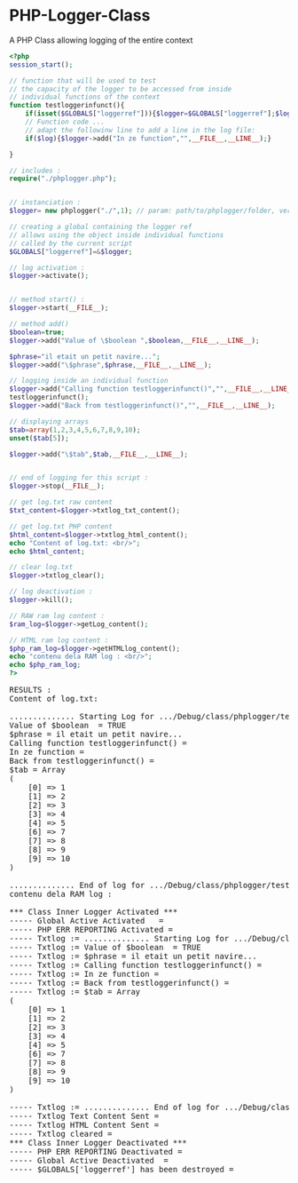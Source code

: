# PHP-Logger-Class
A PHP Class allowing logging of the entire context
```PHP
<?php
session_start();

// function that will be used to test
// the capacity of the logger to be accessed from inside
// individual functions of the context
function testloggerinfunct(){
	if(isset($GLOBALS["loggerref"])){$logger=$GLOBALS["loggerref"];$log=true;}else{$log=false;}
	// Function code ...
	// adapt the followinw line to add a line in the log file:
	if($log){$logger->add("In ze function","",__FILE__,__LINE__);}

}

// includes :
require("./phplogger.php");


// instanciation :
$logger= new phplogger("./",1); // param: path/to/phplogger/folder, verbosity level 1-3

// creating a global containing the logger ref
// allows using the object inside individual functions
// called by the current script
$GLOBALS["loggerref"]=&$logger;

// log activation :
$logger->activate();


// method start() :
$logger->start(__FILE__);

// method add()
$boolean=true;
$logger->add("Value of \$boolean ",$boolean,__FILE__,__LINE__);

$phrase="il etait un petit navire...";
$logger->add("\$phrase",$phrase,__FILE__,__LINE__);

// logging inside an individual function
$logger->add("Calling function testloggerinfunct()","",__FILE__,__LINE__);
testloggerinfunct();
$logger->add("Back from testloggerinfunct()","",__FILE__,__LINE__);

// displaying arrays
$tab=array(1,2,3,4,5,6,7,8,9,10);
unset($tab[5]);

$logger->add("\$tab",$tab,__FILE__,__LINE__);


// end of logging for this script :
$logger->stop(__FILE__);

// get log.txt raw content
$txt_content=$logger->txtlog_txt_content();

// get log.txt PHP content
$html_content=$logger->txtlog_html_content();
echo "Content of log.txt: <br/>";
echo $html_content;

// clear log.txt
$logger->txtlog_clear();

// log deactivation :
$logger->kill();

// RAW ram log content :
$ram_log=$logger->getLog_content();

// HTML ram log content :
$php_ram_log=$logger->getHTMLlog_content();
echo "contenu dela RAM log : <br/>";
echo $php_ram_log;
?>
```
<pre>
RESULTS :
Content of log.txt: 

.............. Starting Log for .../Debug/class/phplogger/test.php
Value of $boolean  = TRUE
$phrase = il etait un petit navire...
Calling function testloggerinfunct() = 
In ze function = 
Back from testloggerinfunct() = 
$tab = Array
(
    [0] => 1
    [1] => 2
    [2] => 3
    [3] => 4
    [4] => 5
    [6] => 7
    [7] => 8
    [8] => 9
    [9] => 10
)

.............. End of log for .../Debug/class/phplogger/test.php
contenu dela RAM log : 

*** Class Inner Logger Activated ***
----- Global Active Activated   =
----- PHP ERR REPORTING Activated =
----- Txtlog := .............. Starting Log for .../Debug/class/phplogger/test.php
----- Txtlog := Value of $boolean  = TRUE
----- Txtlog := $phrase = il etait un petit navire...
----- Txtlog := Calling function testloggerinfunct() = 
----- Txtlog := In ze function = 
----- Txtlog := Back from testloggerinfunct() = 
----- Txtlog := $tab = Array
(
    [0] => 1
    [1] => 2
    [2] => 3
    [3] => 4
    [4] => 5
    [6] => 7
    [7] => 8
    [8] => 9
    [9] => 10
)

----- Txtlog := .............. End of log for .../Debug/class/phplogger/test.php
----- Txtlog Text Content Sent =
----- Txtlog HTML Content Sent =
----- Txtlog cleared =
*** Class Inner Logger Deactivated ***
----- PHP ERR REPORTING Deactivated =
----- Global Active Deactivated  =
----- $GLOBALS['loggerref'] has been destroyed =
</pre>
